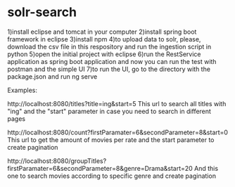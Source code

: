 # solr-search

1)install eclipse and tomcat in your computer
2)install spring boot framework in eclipse
3)install npm
4)to upload data to solr, please, download the csv file in this respository and run the ingestion script in python
5)open the initial project with eclipse
6)run the RestService application as spring boot application and now you can run the test with postman and the simple UI
7)to run the UI, go to the directory with the package.json and run ng serve

Examples: 

http://localhost:8080/titles?title=ing&start=5
This url to search all titles with "ing" and the "start" parameter in case you need to search in different pages

http://localhost:8080/count?firstParamater=6&secondParameter=8&start=0
This url to get the amount of movies per rate and the start parameter to create pagination

http://localhost:8080/groupTitles?firstParamater=6&secondParameter=8&genre=Drama&start=20
And this one to search movies according to specific genre and create pagination

